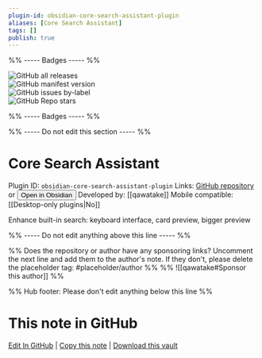 ```yaml
---
plugin-id: obsidian-core-search-assistant-plugin
aliases: [Core Search Assistant]
tags: []
publish: true
---
```


%% ----- Badges ----- %%

![GitHub all releases](https://img.shields.io/github/downloads/qawatake/obsidian-core-search-assistant-plugin/total?color=573E7A&logo=github&style=for-the-badge)  
![GitHub manifest version](https://img.shields.io/github/manifest-json/v/qawatake/obsidian-core-search-assistant-plugin?color=573E7A&logo=github&style=for-the-badge)  
![GitHub issues by-label](https://img.shields.io/github/issues/qawatake/obsidian-core-search-assistant-plugin/help%20wanted?color=573E7A&logo=github&style=for-the-badge)  
![GitHub Repo stars](https://img.shields.io/github/stars/qawatake/obsidian-core-search-assistant-plugin?color=573E7A&logo=github&style=for-the-badge)

%% ----- Badges ----- %%

%% ----- Do not edit this section ----- %%

# Core Search Assistant

Plugin ID: `obsidian-core-search-assistant-plugin`
Links: [GitHub repository](https://github.com/qawatake/obsidian-core-search-assistant-plugin) or [<button id=HH>Open in Obsidian</button>](obsidian://show-plugin?id=obsidian-core-search-assistant-plugin)
Developed by: [[qawatake]]
Mobile compatible: [[Desktop-only plugins|No]]

Enhance built-in search: keyboard interface, card preview, bigger preview

%% ----- Do not edit anything above this line ----- %%

%% Does the repository or author have any sponsoring links? Uncomment the next line and add them to the author's note. If they don't, please delete the placeholder tag: #placeholder/author %%
%% ![[qawatake#Sponsor this author]] %%

%% Hub footer: Please don't edit anything below this line %%

# This note in GitHub

<span class="git-footer">[Edit In GitHub](https://github.dev/obsidian-community/obsidian-hub/blob/main/02%20-%20Community%20Expansions/02.05%20All%20Community%20Expansions/Plugins/obsidian-core-search-assistant-plugin.md "git-hub-edit-note") | [Copy this note](https://raw.githubusercontent.com/obsidian-community/obsidian-hub/main/02%20-%20Community%20Expansions/02.05%20All%20Community%20Expansions/Plugins/obsidian-core-search-assistant-plugin.md "git-hub-copy-note") | [Download this vault](https://github.com/obsidian-community/obsidian-hub/archive/refs/heads/main.zip "git-hub-download-vault") </span>
